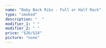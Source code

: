 ```yaml
---
name: "Baby Back Ribs - Full or Half Rack"
type: "smoked"
description: "  "
modifier_1: " "
modifier_2: " "
price: "$26/$18"
picture: "none"
---
```

